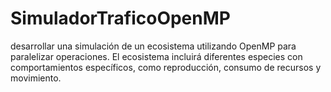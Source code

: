 # SimuladorTraficoOpenMP
desarrollar una simulación de un ecosistema utilizando OpenMP para paralelizar operaciones. El ecosistema incluirá diferentes especies con comportamientos específicos, como reproducción, consumo de recursos y movimiento.

